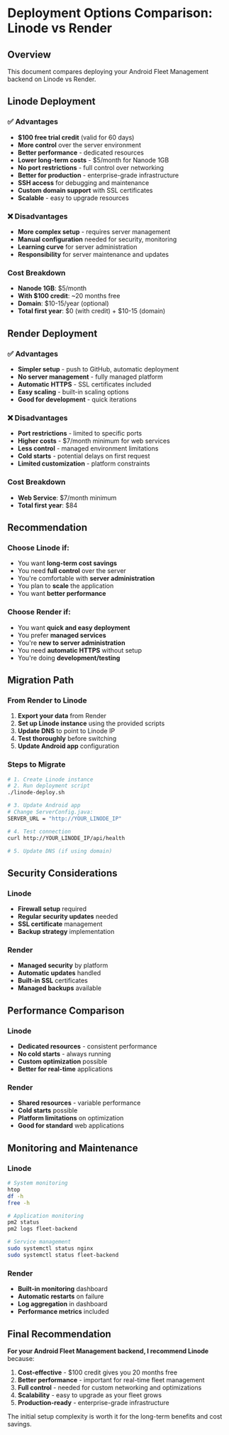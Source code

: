 # Deployment Options Comparison: Linode vs Render

## Overview

This document compares deploying your Android Fleet Management backend on Linode vs Render.

## Linode Deployment

### ✅ Advantages

- **$100 free trial credit** (valid for 60 days)
- **More control** over the server environment
- **Better performance** - dedicated resources
- **Lower long-term costs** - $5/month for Nanode 1GB
- **No port restrictions** - full control over networking
- **Better for production** - enterprise-grade infrastructure
- **SSH access** for debugging and maintenance
- **Custom domain support** with SSL certificates
- **Scalable** - easy to upgrade resources

### ❌ Disadvantages

- **More complex setup** - requires server management
- **Manual configuration** needed for security, monitoring
- **Learning curve** for server administration
- **Responsibility** for server maintenance and updates

### Cost Breakdown

- **Nanode 1GB**: $5/month
- **With $100 credit**: ~20 months free
- **Domain**: $10-15/year (optional)
- **Total first year**: $0 (with credit) + $10-15 (domain)

## Render Deployment

### ✅ Advantages

- **Simpler setup** - push to GitHub, automatic deployment
- **No server management** - fully managed platform
- **Automatic HTTPS** - SSL certificates included
- **Easy scaling** - built-in scaling options
- **Good for development** - quick iterations

### ❌ Disadvantages

- **Port restrictions** - limited to specific ports
- **Higher costs** - $7/month minimum for web services
- **Less control** - managed environment limitations
- **Cold starts** - potential delays on first request
- **Limited customization** - platform constraints

### Cost Breakdown

- **Web Service**: $7/month minimum
- **Total first year**: $84

## Recommendation

### Choose Linode if:

- You want **long-term cost savings**
- You need **full control** over the server
- You're comfortable with **server administration**
- You plan to **scale** the application
- You want **better performance**

### Choose Render if:

- You want **quick and easy deployment**
- You prefer **managed services**
- You're **new to server administration**
- You need **automatic HTTPS** without setup
- You're doing **development/testing**

## Migration Path

### From Render to Linode

1. **Export your data** from Render
2. **Set up Linode instance** using the provided scripts
3. **Update DNS** to point to Linode IP
4. **Test thoroughly** before switching
5. **Update Android app** configuration

### Steps to Migrate

```bash
# 1. Create Linode instance
# 2. Run deployment script
./linode-deploy.sh

# 3. Update Android app
# Change ServerConfig.java:
SERVER_URL = "http://YOUR_LINODE_IP"

# 4. Test connection
curl http://YOUR_LINODE_IP/api/health

# 5. Update DNS (if using domain)
```

## Security Considerations

### Linode

- **Firewall setup** required
- **Regular security updates** needed
- **SSL certificate** management
- **Backup strategy** implementation

### Render

- **Managed security** by platform
- **Automatic updates** handled
- **Built-in SSL** certificates
- **Managed backups** available

## Performance Comparison

### Linode

- **Dedicated resources** - consistent performance
- **No cold starts** - always running
- **Custom optimization** possible
- **Better for real-time** applications

### Render

- **Shared resources** - variable performance
- **Cold starts** possible
- **Platform limitations** on optimization
- **Good for standard** web applications

## Monitoring and Maintenance

### Linode

```bash
# System monitoring
htop
df -h
free -h

# Application monitoring
pm2 status
pm2 logs fleet-backend

# Service management
sudo systemctl status nginx
sudo systemctl status fleet-backend
```

### Render

- **Built-in monitoring** dashboard
- **Automatic restarts** on failure
- **Log aggregation** in dashboard
- **Performance metrics** included

## Final Recommendation

**For your Android Fleet Management backend, I recommend Linode** because:

1. **Cost-effective** - $100 credit gives you 20 months free
2. **Better performance** - important for real-time fleet management
3. **Full control** - needed for custom networking and optimizations
4. **Scalability** - easy to upgrade as your fleet grows
5. **Production-ready** - enterprise-grade infrastructure

The initial setup complexity is worth it for the long-term benefits and cost savings.
